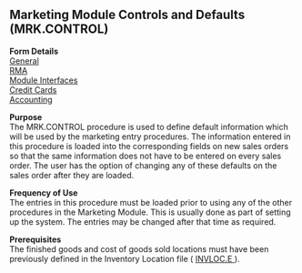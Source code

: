 ##  Marketing Module Controls and Defaults (MRK.CONTROL)

<PageHeader />

**Form Details**  
[ General ](MRK-CONTROL-1/README.md)   
[ RMA ](MRK-CONTROL-2/README.md)   
[ Module Interfaces ](MRK-CONTROL-3/README.md)   
[ Credit Cards ](MRK-CONTROL-4/README.md)   
[ Accounting ](MRK-CONTROL-5/README.md)   

**Purpose**  
The MRK.CONTROL procedure is used to define default information which will be
used by the marketing entry procedures. The information entered in this
procedure is loaded into the corresponding fields on new sales orders so that
the same information does not have to be entered on every sales order. The
user has the option of changing any of these defaults on the sales order after
they are loaded.

**Frequency of Use**  
The entries in this procedure must be loaded prior to using any of the other
procedures in the Marketing Module. This is usually done as part of setting up
the system. The entries may be changed after that time as required.

**Prerequisites**  
The finished goods and cost of goods sold locations must have been previously defined in the Inventory Location file ( [ INVLOC.E ](../../../../../../../../rover/AP-OVERVIEW/AP-ENTRY/AP-E/CHECKS-E/AP-CONTROL/INVLOC-E) ). 

<badge text= "Version 8.10.57" vertical="middle" />

<PageFooter />